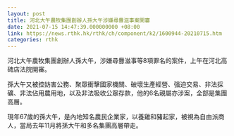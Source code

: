 ```yaml
---
layout: post
title: 河北大午農牧集團創辦人孫大午涉嫌尋釁滋事案開審
date: 2021-07-15 14:47:39.000000000 +08:00
link: https://news.rthk.hk/rthk/ch/component/k2/1600944-20210715.htm
categories: rthk
---
```


河北大午農牧集團創辦人孫大午，涉嫌尋釁滋事等8項罪名的案件，上午在河北高碑店法院開審。

孫大午又被控妨害公務、聚眾衝擊國家機關、破壞生產經營、强迫交易、非法採礦、非法佔用農用地，以及非法吸收公眾存款，他的6名親屬亦涉案，全部是集團高層。

現年67歲的孫大午，是內地知名農民企業家，以養雞和豬起家，被視為自由派商人，當局去年11月將孫大午和多名集團高層帶走。
